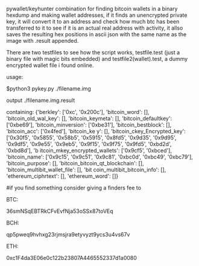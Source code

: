 pywallet/keyhunter combination for finding bitcoin wallets in a binary hexdump and making wallet addresses, 
if it finds an unencrypted private key, it will convert it to an address and check how much btc has been 
transferred to it to see if it is an actual real address with activity, it allso saves the resulting hex 
positions in ascii json with the same name as the image with .result appended.

There are two testfiles to see how the script works, testfile.test (just a binary file with magic bits embedded) 
and testfile2(wallet).test, a dummy encrypted wallet file i found online.

usage:

$python3 pykey.py ./filename.img

output
./filename.img.result

containing:
{'berkley': ['0xc', '0x200c'], 'bitcoin_word': [], 'bitcoin_old_wal_key': [], 'bitcoin_keymeta': [], 'bitcoin_defaultkey': ['0xbe69'], 'bitcoin_minversion': ['0xbe31'], 'bitcoin_bestblock': [], 'bitcoin_acc': ['0x4fed'], 'bitcoin_ke
y': [], 'bitcoin_ckey_Encrypted_key': ['0x30f5', '0x5855', '0x58b5', '0x5915', '0x8fd5', '0x9d35', '0x9d95', '0x9df5', '0x9e55', '0x9eb5', '0x9f15', '0x9f75', '0x9fd5', '0xbd2d', '0xbd8d'], 'b
itcoin_mkey_encrypted_wallets': ['0x9cf5', '0xbced'], 'bitcoin_name': ['0x9c15', '0x9c51', '0x9c81', '0xbc0d', '0xbc49', '0xbc79'], 'bitcoin_purpose': [], 'bitcoin_bitcoin_qt_blockchain': [], 'bitcoin_multibit_wallet_file': [], 'bit
coin_multibit_bitcoin_info': [], 'ethereum_ciphrtext': [], 'ethereum_word': []}





#if you find something consider giving a finders fee to 

BTC:

36smNSqEBTRkCFvEvfNja53oSSx87toVEq

BCH:

qp5pweq9hvhxg23rjmsjra9etyvyzt9ycs3u4vs67v

ETH:

0xc1F4da3E06e0c122b23807A4465552337d1a0080
